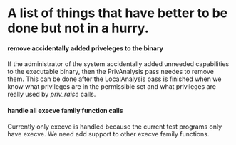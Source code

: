 # A list of things that have better to be done but not in a hurry.

#### remove accidentally added priveleges to the binary
If the administrator of the system accidentally added unneeded capabilities
to the executable binary, then the PrivAnalysis pass needes to remove them.
This can be done after the LocalAnalysis pass is finished when we know
what privileges are in the permissible set and what privileges are really 
used by *priv_raise* calls.

#### handle all execve family function calls
Currently only execve is handled because the current test programs only have
execve. We need add support to other execve family functions.
